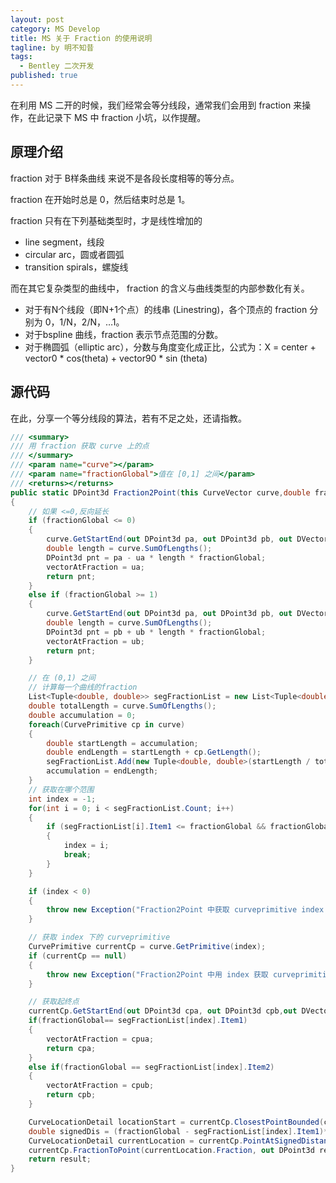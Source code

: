 ```yaml
---
layout: post
category: MS Develop
title: MS 关于 Fraction 的使用说明
tagline: by 明不知昔
tags: 
  - Bentley 二次开发
published: true
---
```


在利用 MS 二开的时候，我们经常会等分线段，通常我们会用到 fraction 来操作，在此记录下 MS 中 fraction 小坑，以作提醒。

<!--more-->

## 原理介绍

fraction 对于 B样条曲线 来说不是各段长度相等的等分点。

fraction 在开始时总是 0，然后结束时总是 1。

fraction 只有在下列基础类型时，才是线性增加的

- line segment，线段
- circular arc，圆或者圆弧
- transition spirals，螺旋线

而在其它复杂类型的曲线中， fraction 的含义与曲线类型的内部参数化有关。

- 对于有N个线段（即N+1个点）的线串 (Linestring)，各个顶点的 fraction 分别为 0，1/N，2/N，…1。
- 对于bspline 曲线，fraction 表示节点范围的分数。
- 对于椭圆弧（elliptic arc），分数与角度变化成正比，公式为：X = center + vector0 * cos(theta) + vector90 * sin (theta)

## 源代码

在此，分享一个等分线段的算法，若有不足之处，还请指教。

``` C#
/// <summary>
/// 用 fraction 获取 curve 上的点
/// </summary>
/// <param name="curve"></param>
/// <param name="fractionGlobal">值在 [0,1] 之间</param>
/// <returns></returns>
public static DPoint3d Fraction2Point(this CurveVector curve,double fractionGlobal,out DVector3d vectorAtFraction)
{
    // 如果 <=0,反向延长
    if (fractionGlobal <= 0)
    {
        curve.GetStartEnd(out DPoint3d pa, out DPoint3d pb, out DVector3d ua, out DVector3d ub);
        double length = curve.SumOfLengths();
        DPoint3d pnt = pa - ua * length * fractionGlobal;
        vectorAtFraction = ua;
        return pnt;
    }
    else if (fractionGlobal >= 1)
    {
        curve.GetStartEnd(out DPoint3d pa, out DPoint3d pb, out DVector3d ua, out DVector3d ub);
        double length = curve.SumOfLengths();
        DPoint3d pnt = pb + ub * length * fractionGlobal;
        vectorAtFraction = ub;
        return pnt;
    }

    // 在 (0,1) 之间
    // 计算每一个曲线的fraction
    List<Tuple<double, double>> segFractionList = new List<Tuple<double, double>>();
    double totalLength = curve.SumOfLengths();
    double accumulation = 0;
    foreach(CurvePrimitive cp in curve)
    {
        double startLength = accumulation;
        double endLength = startLength + cp.GetLength();
        segFractionList.Add(new Tuple<double, double>(startLength / totalLength, endLength / totalLength));
        accumulation = endLength;
    }
    // 获取在哪个范围
    int index = -1;
    for(int i = 0; i < segFractionList.Count; i++)
    {
        if (segFractionList[i].Item1 <= fractionGlobal && fractionGlobal <= segFractionList[i].Item2)
        {
            index = i;
            break;
        }
    }

    if (index < 0)
    {
        throw new Exception("Fraction2Point 中获取 curveprimitive index 失败");
    }

    // 获取 index 下的 curveprimitive
    CurvePrimitive currentCp = curve.GetPrimitive(index);
    if (currentCp == null)
    {
        throw new Exception("Fraction2Point 中用 index 获取 curveprimitive失败");
    }

    // 获取起终点
    currentCp.GetStartEnd(out DPoint3d cpa, out DPoint3d cpb,out DVector3d cpua,out DVector3d cpub);
    if(fractionGlobal== segFractionList[index].Item1)
    {
        vectorAtFraction = cpua;
        return cpa;
    }
    else if(fractionGlobal == segFractionList[index].Item2)
    {
        vectorAtFraction = cpub;
        return cpb;
    }

    CurveLocationDetail locationStart = currentCp.ClosestPointBounded(cpa);
    double signedDis = (fractionGlobal - segFractionList[index].Item1)*totalLength;
    CurveLocationDetail currentLocation = currentCp.PointAtSignedDistanceFromFraction(locationStart.Fraction, signedDis, false);
    currentCp.FractionToPoint(currentLocation.Fraction, out DPoint3d result, out vectorAtFraction);
    return result;
}
```